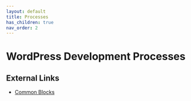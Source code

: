 ```yaml
---
layout: default
title: Processes
has_children: true
nav_order: 2
---
```


# WordPress Development Processes

## External Links
  - [Common Blocks](https://github.com/Vincent-Design-Inc/wp-block-library)
